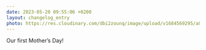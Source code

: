 ```yaml
---
date: 2023-05-20 09:55:06 +0200
layout: changelog_entry
photo: https://res.cloudinary.com/dbi2zounq/image/upload/v1684569295/a8woq66gyj8nrnimgnol.jpg
---
```

Our first Mother’s Day!
